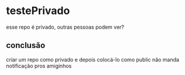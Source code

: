 # testePrivado

esse repo é privado, outras pessoas podem ver?

## conclusão

criar um repo como privado e depois colocá-lo como public não manda notificação pros amiginhos
